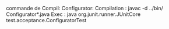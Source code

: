 commande de Compil:
    Configurator:
        Compilation : javac -d ../bin/ Configurator*.java
        Exec : java org.junit.runner.JUnitCore test.acceptance.ConfiguratorTest
